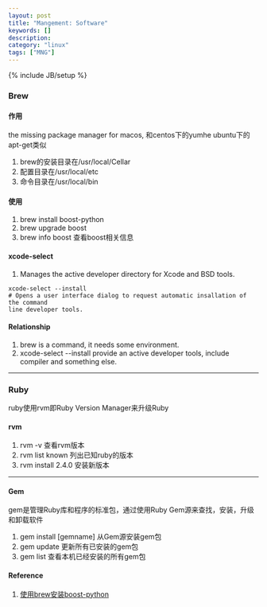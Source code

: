```yaml
---
layout: post
title: "Mangement: Software"
keywords: []
description: 
category: "linux"
tags: ["MNG"]
---
```

{% include JB/setup %}

### Brew
#### 作用
the missing package manager for macos, 和centos下的yumhe ubuntu下的apt-get类似
1. brew的安装目录在/usr/local/Cellar
2. 配置目录在/usr/local/etc
3. 命令目录在/usr/local/bin

#### 使用
1. brew install boost-python
2. brew upgrade boost
3. brew info boost  查看boost相关信息

#### xcode-select
1. Manages the active developer directory for Xcode and BSD tools.

```shell
xcode-select --install
# Opens a user interface dialog to request automatic insallation of the command
line developer tools.
```
#### Relationship
1. brew is a command, it needs some environment. 
2. xcode-select --install provide an active developer tools, include compiler
   and something else.


<hr />

### Ruby
ruby使用rvm即Ruby Version Manager来升级Ruby
#### rvm 
1. rvm -v 查看rvm版本
2. rvm list known 列出已知ruby的版本
3. rvm install 2.4.0  安装新版本
<hr />

#### Gem
gem是管理Ruby库和程序的标准包，通过使用Ruby Gem源来查找，安装，升级和卸载软件
1. gem install [gemname] 从Gem源安装gem包
2. gem update            更新所有已安装的gem包
3. gem list              查看本机已经安装的所有gem包

#### Reference
1. [使用brew安装boost-python](//www.pyimagesearch.com/2015/04/27/installing-boost-and-boost-python-on-osx-with-homebrew/)
